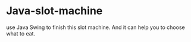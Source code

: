 # Java-slot-machine
use Java Swing to finish this slot machine. And it can help you to choose what to eat.
